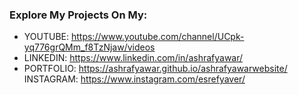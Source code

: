 ### Explore My Projects On My:

- YOUTUBE: https://www.youtube.com/channel/UCpk-yq776grQMm_f8TzNjaw/videos
- LINKEDIN: https://www.linkedin.com/in/ashrafyawar/
- PORTFOLIO: https://ashrafyawar.github.io/ashrafyawarwebsite/
  INSTAGRAM: https://www.instagram.com/esrefyaver/
